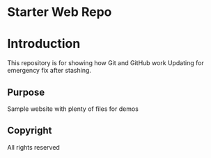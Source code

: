 # Starter Web Repo

# Introduction
This repository is for showing how Git and GitHub work
Updating for emergency fix after stashing.

## Purpose

Sample website with plenty of files for demos

## Copyright

All rights reserved